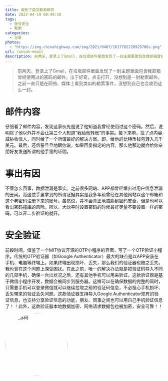 ```yaml
---
title: 收到了英文勒索邮件
date: 2022-04-19 00:49:18
tags: 
  - 账号安全
  - 勒索
categories:
  - 记录
photos:
  - "https://img.chinahighway.com/img/2021/0407/1617782228929766s.png"
url: ransom-email
description: 前两天，登录上了Gmail，在垃圾邮件里面发现了一封主题里面包含我邮箱曾经使用过的密码的邮件。出于好奇，点击打开，没想到是一封勒索邮件。之前一直只是在网络、媒体上看到类似的勒索事件，没想到自己也会收到这么一封。
---
```


> 前两天，登录上了Gmail，在垃圾邮件里面发现了一封主题里面包含我邮箱曾经使用过的密码的邮件。出于好奇，点击打开，没想到是一封勒索邮件。之前一直只是在网络、媒体上看到类似的勒索事件，没想到自己也会收到这么一封。

# 邮件内容

仔细看了邮件内容，发现这家伙先是说了他知道我曾经使用过这个密码。然后，说明除了他以外并不会让第三个人知道“我给他转账”的事实。接下来嘛，捡了点内容威胁收信人，同时给了一个所谓最好的解决方案。即，给他的比特币钱包转入几千美元。最后，还信誓旦旦地跟你说，如果回复指定的内容，那么他那边就会给你亲朋好友发送所谓的他手里的证明。

# 事出有因

不管怎么回事，数据泄漏是事实。之前很多网站、APP都曾经爆出过用户信息泄漏的丑闻。而这位手里拿到的所谓证据其实是我多年前曾经在其他网站以这个邮箱和这个老密码注册下来的账号。虽然说，并不会真正地威胁到密码安全，但是也可以看出密码撞库的风险。所以，大伙平时设置密码的时候最好尽量不要设置一样的密码，可以开二步验证的就开。

# 安全验证

前段时间，借鉴了一个MIT协议开源的OTP小程序的界面，写了一个OTP验证小程序。传统的OTP验证器（如Google Authenticator）最大的缺点是以APP安装在手机、电脑等终端上。如果终端出现损坏、丢失，那么我们的验证器也随之丢失。我也曾在这个问题上深受困扰。在此之前，唯一的解决办法就是把验证码导入不同的几部手机，确保一台出状况之后，还有其他手机可以用来验证。这款验证器是基于微信小程序开发，数据会被同步到服务器。这样可以在确保数据的完整的同时，只需要手机可以登录微信就可以继续拉取之前的验证码信息，不必担心手机损坏、丢失带来的验证丢失问题。这款验证器支持导入Google Authenticator现有的验证信息，也支持分享验证信息的功能，朋友、同事之间也可以用自己手机验证信息了！！此外，这款验证器本地数据加密、网络请求数据包也被加密，安全可靠！！

<img src="/images/qrcode.jpeg" style="border-radius:50%;" width="200" height="200" alt="小程序码" />